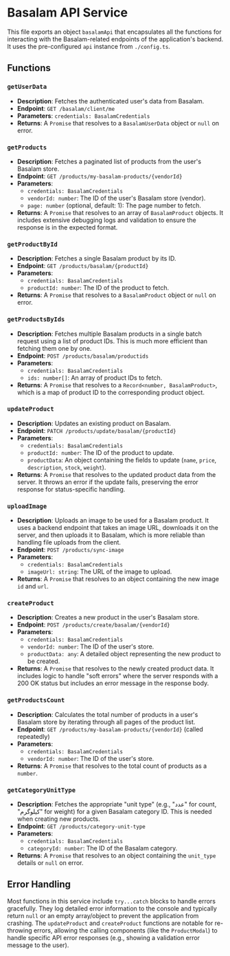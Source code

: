 # Basalam API Service

This file exports an object `basalamApi` that encapsulates all the functions for interacting with the Basalam-related endpoints of the application's backend. It uses the pre-configured `api` instance from `./config.ts`.

## Functions

### `getUserData`

- **Description**: Fetches the authenticated user's data from Basalam.
- **Endpoint**: `GET /basalam/client/me`
- **Parameters**: `credentials: BasalamCredentials`
- **Returns**: A `Promise` that resolves to a `BasalamUserData` object or `null` on error.

### `getProducts`

- **Description**: Fetches a paginated list of products from the user's Basalam store.
- **Endpoint**: `GET /products/my-basalam-products/{vendorId}`
- **Parameters**:
  - `credentials: BasalamCredentials`
  - `vendorId: number`: The ID of the user's Basalam store (vendor).
  - `page: number` (optional, default: 1): The page number to fetch.
- **Returns**: A `Promise` that resolves to an array of `BasalamProduct` objects. It includes extensive debugging logs and validation to ensure the response is in the expected format.

### `getProductById`

- **Description**: Fetches a single Basalam product by its ID.
- **Endpoint**: `GET /products/basalam/{productId}`
- **Parameters**:
  - `credentials: BasalamCredentials`
  - `productId: number`: The ID of the product to fetch.
- **Returns**: A `Promise` that resolves to a `BasalamProduct` object or `null` on error.

### `getProductsByIds`

- **Description**: Fetches multiple Basalam products in a single batch request using a list of product IDs. This is much more efficient than fetching them one by one.
- **Endpoint**: `POST /products/basalam/productids`
- **Parameters**:
  - `credentials: BasalamCredentials`
  - `ids: number[]`: An array of product IDs to fetch.
- **Returns**: A `Promise` that resolves to a `Record<number, BasalamProduct>`, which is a map of product ID to the corresponding product object.

### `updateProduct`

- **Description**: Updates an existing product on Basalam.
- **Endpoint**: `PATCH /products/update/basalam/{productId}`
- **Parameters**:
  - `credentials: BasalamCredentials`
  - `productId: number`: The ID of the product to update.
  - `productData`: An object containing the fields to update (`name`, `price`, `description`, `stock`, `weight`).
- **Returns**: A `Promise` that resolves to the updated product data from the server. It throws an error if the update fails, preserving the error response for status-specific handling.

### `uploadImage`

- **Description**: Uploads an image to be used for a Basalam product. It uses a backend endpoint that takes an image URL, downloads it on the server, and then uploads it to Basalam, which is more reliable than handling file uploads from the client.
- **Endpoint**: `POST /products/sync-image`
- **Parameters**:
  - `credentials: BasalamCredentials`
  - `imageUrl: string`: The URL of the image to upload.
- **Returns**: A `Promise` that resolves to an object containing the new image `id` and `url`.

### `createProduct`

- **Description**: Creates a new product in the user's Basalam store.
- **Endpoint**: `POST /products/create/basalam/{vendorId}`
- **Parameters**:
  - `credentials: BasalamCredentials`
  - `vendorId: number`: The ID of the user's store.
  - `productData: any`: A detailed object representing the new product to be created.
- **Returns**: A `Promise` that resolves to the newly created product data. It includes logic to handle "soft errors" where the server responds with a 200 OK status but includes an error message in the response body.

### `getProductsCount`

- **Description**: Calculates the total number of products in a user's Basalam store by iterating through all pages of the product list.
- **Endpoint**: `GET /products/my-basalam-products/{vendorId}` (called repeatedly)
- **Parameters**:
  - `credentials: BasalamCredentials`
  - `vendorId: number`: The ID of the user's store.
- **Returns**: A `Promise` that resolves to the total count of products as a `number`.

### `getCategoryUnitType`

- **Description**: Fetches the appropriate "unit type" (e.g., "عدد" for count, "کیلوگرم" for weight) for a given Basalam category ID. This is needed when creating new products.
- **Endpoint**: `GET /products/category-unit-type`
- **Parameters**:
  - `credentials: BasalamCredentials`
  - `categoryId: number`: The ID of the Basalam category.
- **Returns**: A `Promise` that resolves to an object containing the `unit_type` details or `null` on error.

## Error Handling

Most functions in this service include `try...catch` blocks to handle errors gracefully. They log detailed error information to the console and typically return `null` or an empty array/object to prevent the application from crashing. The `updateProduct` and `createProduct` functions are notable for re-throwing errors, allowing the calling components (like the `ProductModal`) to handle specific API error responses (e.g., showing a validation error message to the user).

